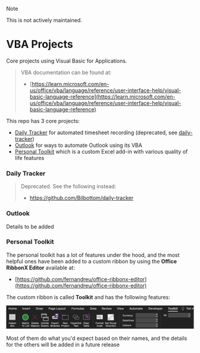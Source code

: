 > [!NOTE]
>
> This is not actively maintained.

# VBA Projects

Core projects using Visual Basic for Applications.

> VBA documentation can be found at:
>
> - [https://learn.microsoft.com/en-us/office/vba/language/reference/user-interface-help/visual-basic-language-reference](https://learn.microsoft.com/en-us/office/vba/language/reference/user-interface-help/visual-basic-language-reference)


This repo has 3 core projects:
* [Daily Tracker](daily-tracker) for automated timesheet recording (deprecated, see [daily-tracker](https://github.com/Bilbottom/daily-tracker))
* [Outlook](outlook) for ways to automate Outlook using its VBA
* [Personal Toolkit](personal-toolkit) which is a custom Excel add-in with various quality of life features

### Daily Tracker

> Deprecated. See the following instead:
>
> - https://github.com/Bilbottom/daily-tracker

### Outlook

Details to be added

### Personal Toolkit

The personal toolkit has a lot of features under the hood, and the most helpful ones have been added to a custom ribbon by using the **Office RibbonX Editor** available at:

- [https://github.com/fernandreu/office-ribbonx-editor](https://github.com/fernandreu/office-ribbonx-editor)

The custom ribbon is called **Toolkit** and has the following features:

![personal-toolkit-ribbon](personal-toolkit/personal-toolkit-ribbon.png)

Most of them do what you'd expect based on their names, and the details for the others will be added in a future release
